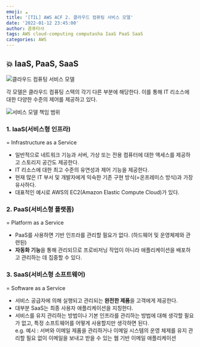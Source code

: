 ```yaml
---
emoji: ☁️
title: '[TIL] AWS ACF 2. 클라우드 컴퓨팅 서비스 모델'
date: '2022-01-12 23:45:00'
author: 콤퓨타샤
tags: AWS cloud-computing computasha IaaS PaaS SaaS
categories: AWS
---
```


## 💥 IaaS, PaaS, SaaS
![클라우드 컴퓨팅 서비스 모델](/AWS-ACF-2-service-model.png)  

각 모델은 클라우드 컴퓨팅 스택의 각기 다른 부분에 해당한다. 이를 통해 IT 리소스에 대한 다양한 수준의 제어를 제공하고 있다.

![서비스 모델 책임 범위](/AWS-ACF-2-responsibility.png)

### 1. IaaS(서비스형 인프라)
= Infrastructure as a Service
- 일반적으로 네트워크 기능과 서버, 가상 또는 전용 컴퓨터에 대한 액세스를 제공하고 스토리지 공간도 제공한다.
- IT 리소스에 대한 최고 수준의 유연성과 제어 기능을 제공한다.
- 현재 많은 IT 부서 및 개발자에게 익숙한 기존 구현 방식(=온프레미스 방식)과 가장 유사하다.
- 대표적인 예시로 AWS의 EC2(Amazon Elastic Compute Cloud)가 있다.

### 2. PaaS(서비스형 플랫폼)
= Platform as a Service
- PaaS를 사용하면 기반 인프라를 관리할 필요가 없다. (하드웨어 및 운영체제와 관련된)
- **자동화 기능**을 통해 관리되므로 프로비저닝 작업이 아니라 애플리케이션을 배포하고 관리하는 데 집중할 수 있다.  

### 3. SaaS(서비스형 소프트웨어)
= Software as a Service
- 서비스 공급자에 의해 실행되고 관리되는 **완전한 제품**을 고객에게 제공한다.
- 대부분 SaaS는 최종 사용자 애플리케이션을 지칭한다.  
- 서비스를 유지 관리하는 방법이나 기본 인프라를 관리하는 방법에 대해 생각할 필요가 없고, 특정 소프트웨어를 어떻게 사용할지만 생각하면 된다.  
    e.g.  예시 : 서버와 이메일 제품을 관리하거나 이메일 시스템의 운영 체제를 유지 관리할 필요 없이 이메일을 보내고 받을 수 있는 웹 기반 이메일 애플리케이션 

<br><br>

```toc

```
